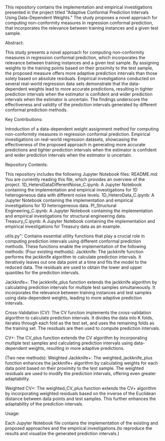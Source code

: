 This repository contains the implementation and empirical investigations presented in the project titled "Adaptive Conformal Prediction Intervals Using Data-Dependent Weights." The study proposes a novel approach for computing non-conformity measures in regression conformal prediction, that incorporates the relevance between training instances and a given test sample.

Abstract:

This study presents a novel approach for computing non-conformity measures in regression conformal prediction, which incorporates the relevance between training instances and a given test sample. By assigning weights to the training points based on their proximity to the test sample, the proposed measure offers more adaptive prediction intervals than those solely based on absolute residuals. Empirical investigations conducted on several real-world regression data sets demonstrate that the data-dependent weights lead to more accurate predictions, resulting in tighter prediction intervals when the estimator is confident and wider prediction intervals when the estimator is uncertain. The findings underscore the effectiveness and validity of the prediction intervals generated by different conformal prediction methods.

Key Contributions:

Introduction of a data-dependent weight assignment method for computing non-conformity measures in regression conformal prediction.
Empirical investigations on real-world regression datasets, showcasing the effectiveness of the proposed approach in generating more accurate predictions and tighter prediction intervals when the estimator is confident and wider prediction intervals when the estimator is uncertain.

Repository Contents:

This repository includes the following Jupyter Notebook files:
README.md: You are currently reading this file, which provides an overview of the project.
1D_HeteroDataDifferentNoise_C.ipynb: A Jupyter Notebook containing the implementation and empirical investigations for 1D heterogeneous data with different noise levels.
1D_HeteroData_C.ipynb: A Jupyter Notebook containing the implementation and empirical investigations for 1D heterogeneous data.
PI_Structural Engineering_C.ipynb: A Jupyter Notebook containing the implementation and empirical investigations for structural engineering data.
Treasury_C.ipynb: A Jupyter Notebook containing the implementation and empirical investigations for Treasury data as an example.

utils.py": Contains essential utility functions that play a crucial role in computing prediction intervals using different conformal prediction methods. These functions enable the implementation of the following methods:
(Four existing methods):
Jackknife: The jackknife function performs the jackknife algorithm to calculate prediction intervals. It iteratively leaves out one data point at a time and fits the model to the reduced data. The residuals are used to obtain the lower and upper quantiles for the prediction intervals.

Jackknife+: The jackknife_plus function extends the jackknife algorithm by calculating prediction intervals for multiple test samples simultaneously. It incorporates the relevance between training instances and test samples using data-dependent weights, leading to more adaptive prediction intervals.

Cross-Validation (CV): The CV function implements the cross-validation algorithm to calculate prediction intervals. It divides the data into K folds, iterates through each fold as the test set, and uses the remaining folds as the training set. The residuals are then used to compute prediction intervals.

CV+: The CV_plus function extends the CV algorithm by incorporating multiple test samples and calculating prediction intervals using data-dependent weights, resulting in more adaptive predictions.

(Two new methods):
Weighted Jackknife+: The weighted_jackknife_plus function enhances the jackknife+ algorithm by calculating weights for each data point based on their proximity to the test sample. The weighted residuals are used to modify the prediction intervals, offering even greater adaptability.

Weighted CV+: The weighted_CV_plus function extends the CV+ algorithm by incorporating weighted residuals based on the inverse of the Euclidean distance between data points and test samples. This further enhances the adaptability of the prediction intervals.


Usage:

Each Jupyter Notebook file contains the implementation of the existing and proposed approaches and the empirical investigations.(to reproduce the results and visualize the generated prediction intervals.)
